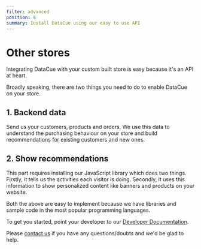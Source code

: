 ```yaml
---
filter: advanced
position: 6
summary: Install DataCue using our easy to use API
---
```


# Other stores

Integrating DataCue with your custom built store is easy because it's an API at heart.

Broadly speaking, there are two things you need to do to enable DataCue on your store.

## 1. Backend data

Send us your customers, products and orders. We use this data to understand the purchasing behaviour on your store and build recommendations for existing customers and new ones.

## 2. Show recommendations

This part requires installing our JavaScript library which does two things. Firstly, it tells us the activities each visitor is doing. Secondly, it uses this information to show personalized content like banners and products on your website.

Both the above are easy to implement because we have libraries and sample code in the most popular programming languages.

To get you started, point your developer to our [Developer Documentation](https://developer.datacue.co/).

Please [contact us](https://datacue.co/contact) if you have any questions/doubts and we'd be glad to help.